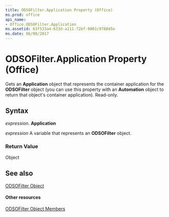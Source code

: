 ```yaml
---
title: ODSOFilter.Application Property (Office)
ms.prod: office
api_name:
- Office.ODSOFilter.Application
ms.assetid: 63f533a4-633d-a111-72bf-9001c978045e
ms.date: 06/08/2017
---
```



# ODSOFilter.Application Property (Office)

Gets an  **Application** object that represents the container application for the **ODSOFilter** object (you can use this property with an **Automation** object to return that object's container application). Read-only.


## Syntax

 _expression_. **Application**

 _expression_ A variable that represents an **ODSOFilter** object.


### Return Value

Object


## See also


[ODSOFilter Object](odsofilter-object-office.md)
#### Other resources


[ODSOFilter Object Members](odsofilter-members-office.md)

